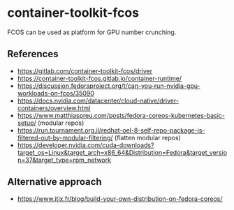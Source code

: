 # container-toolkit-fcos

FCOS can be used as platform for GPU number crunching.

## References

* https://gitlab.com/container-toolkit-fcos/driver
* https://container-toolkit-fcos.gitlab.io/container-runtime/
* https://discussion.fedoraproject.org/t/can-you-run-nvidia-gpu-workloads-on-fcos/35090
* https://docs.nvidia.com/datacenter/cloud-native/driver-containers/overview.html
* https://www.matthiaspreu.com/posts/fedora-coreos-kubernetes-basic-setup/ (modular repos)
* https://run.tournament.org.il/redhat-oel-8-self-repo-package-is-filtered-out-by-modular-filtering/ (flatten modular repos)
* https://developer.nvidia.com/cuda-downloads?target_os=Linux&target_arch=x86_64&Distribution=Fedora&target_version=37&target_type=rpm_network

## Alternative approach

* https://www.itix.fr/blog/build-your-own-distribution-on-fedora-coreos/

